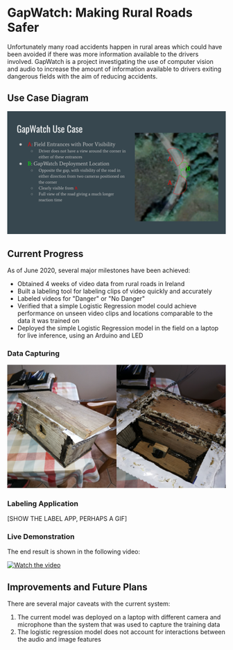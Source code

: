 # GapWatch: Making Rural Roads Safer

Unfortunately many road accidents happen in rural areas which could have been avoided if there was more information available to the drivers involved. GapWatch is a project investigating the use of computer vision and audio to increase the amount of information available to drivers exiting dangerous fields with the aim of reducing accidents.

## Use Case Diagram

![Alt text](./common/assets/GapWatch_Use_Case.svg)

## Current Progress

As of June 2020, several major milestones have been achieved:

* Obtained 4 weeks of video data from rural roads in Ireland
* Built a labeling tool for labeling clips of video quickly and accurately
* Labeled videos for "Danger" or "No Danger"
* Verified that a simple Logistic Regression model could achieve performance on unseen video clips and locations comparable to the data it was trained on
* Deployed the simple Logistic Regression model in the field on a laptop for live inference, using  an Arduino and LED

### Data Capturing

![Alt text](./common/assets/GapWatch_footage_box.png)

### Labeling Application

[SHOW THE LABEL APP, PERHAPS A GIF]

### Live Demonstration

The end result is shown in the following video:

[![Watch the video](https://img.youtube.com/vi/I62uLfGEN3U/hqdefault.jpg)](https://youtu.be/I62uLfGEN3U)



## Improvements and Future Plans

There are several major caveats with the current system:

1. The current model was deployed on a laptop with different camera and microphone than the system that was used to capture the training data
2. The logistic regression model does not account for interactions between the audio and image features